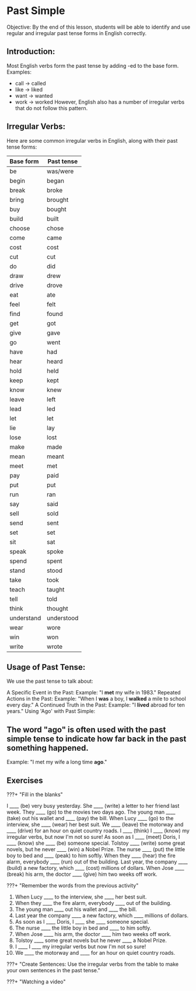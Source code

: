 # Past Simple

Objective: By the end of this lesson, students will be able to identify and use regular and irregular past tense forms in English correctly.

## Introduction:

Most English verbs form the past tense by adding -ed to the base form.
Examples:
- call → called
- like → liked
- want → wanted
- work → worked
However, English also has a number of irregular verbs that do not follow this pattern.

## Irregular Verbs:
Here are some common irregular verbs in English, along with their past tense forms:

|Base form             |Past tense             |
|:---------------------|-----------------------|
|be                    |was/were
|begin                 |began
|break                 |broke
|bring                 |brought
|buy                   |bought
|build                 |built
|choose                |chose
|come                  |came
|cost                  |cost
|cut                   |cut
|do                    |did
|draw                  |drew
|drive                 |drove
|eat                   |ate
|feel                  |felt
|find                  |found
|get                   |got
|give                  |gave
|go                    |went
|have                  |had
|hear                  |heard
|hold                  |held
|keep                  |kept
|know                  |knew
|leave                 |left
|lead                  |led
|let                   |let
|lie                   |lay
|lose                  |lost
|make                  |made
|mean                  |meant
|meet                  |met
|pay                   |paid
|put                   |put
|run                   |ran
|say                   |said
|sell                  |sold
|send                  |sent
|set                   |set
|sit                   |sat
|speak                 |spoke
|spend                 |spent
|stand                 |stood
|take                  |took
|teach                 |taught
|tell                  |told
|think                 |thought
|understand            |understood
|wear                  |wore
|win                   |won
|write                 |wrote
	


## Usage of Past Tense:
We use the past tense to talk about:

A Specific Event in the Past:
Example: "I **met** my wife in 1983."
Repeated Actions in the Past:
Example: "When I **was** a boy, I **walked** a mile to school every day."
A Continued Truth in the Past:
Example: "I **lived** abroad for ten years."
Using 'Ago' with Past Simple:
## The word "ago" is often used with the past simple tense to indicate how far back in the past something happened.

Example: "I met my wife a long time **ago**."

## Exercises

???+ "Fill in the blanks"

I ____ (be) very busy yesterday.
She ____ (write) a letter to her friend last week.
They ____ (go) to the movies two days ago.
The young man ____ (take) out his wallet and ____ (pay) the bill.
When Lucy ____ (go) to the interview, she ____ (wear) her best suit.
We ____ (leave) the motorway and ____ (drive) for an hour on quiet country roads.
I ____ (think) I ____ (know) my irregular verbs, but now I'm not so sure!
As soon as I ____ (meet) Doris, I ____ (know) she ____ (be) someone special.
Tolstoy ____ (write) some great novels, but he never ____ (win) a Nobel Prize.
The nurse ____ (put) the little boy to bed and ____ (peak) to him softly.
When they ____ (hear) the fire alarm, everybody ____ (run) out of the building.
Last year, the company ____ (build) a new factory, which ____ (cost) millions of dollars.
When Jose ____ (break) his arm, the doctor ____ (give) him two weeks off work.

???+ "Remember the words from the previous activity"

1. When Lucy ____ to the interview, she ____ her best suit.
2. When they ____ the fire alarm, everybody ____ out of the building.
3. The young man ____ out his wallet and ____ the bill.
4. Last year the company ____ a new factory, which ____ millions of dollars.
5. As soon as I ____ Doris, I ____ she ____ someone special.
6. The nurse ____ the little boy in bed and ____ to him softly.
7. When Jose ____ his arm, the doctor ____ him two weeks off work.
8. Tolstoy ____ some great novels but he never ____ a Nobel Prize.
9. I ____ I ____ my irregular verbs but now I'm not so sure!
10. We ____ the motorway and ____ for an hour on quiet country roads.

???+ "Create Sentences: Use the irregular verbs from the table to make your own sentences in the past tense."

???+ "Watching a video"

<div class="youtube-player" data-id="1nW8znNJ6F8"></div>



